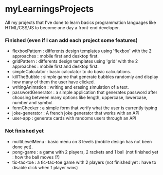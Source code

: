 # myLearningsProjects

All my projects that I've done to learn basics programmation languages like HTML/CSS/JS to become one day a front-end developer.

### Finished (even if I can add each project some features)

- flexboxPattern : differents design templates using 'flexbox' with the 2 approaches : mobile first and desktop first.
- gridPattern : differents design templates using 'grid' with the 2 approaches : mobile first and desktop first.
- simpleCalculator : basic calculator to do basic calculations.
- killTheBubble : simple game that generate bubbles randomly and display how many of them the user have clicked.
- writingAnimation : writing and erasing simulation of a text.
- passwordGenerator : a simple application that generates password after choosing between many options like length, uppercase, lowercase, number and symbol.
- formChecker : a simple form that verify what the user is currently typing
- joke-generator : A french joke generator that works with an API
- user-app : generate cards with randoms users through an API

### Not finished yet

- multiLevelMenu : basic menu on 3 levels (mobile design has not been done yet).
- pong-game : a game with 2 players, 2 rackets and 1 ball (not finished yet : how the ball moves !?)
- tic-tac-toe : a tic-tac-toe game with 2 players (not finished yet : have to disable click when 1 player wins)
